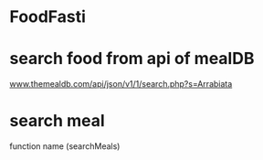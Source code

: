 # FoodFasti
# search food from api of mealDB
www.themealdb.com/api/json/v1/1/search.php?s=Arrabiata

# search meal
function name (searchMeals) 
    
